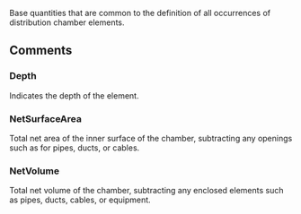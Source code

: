 Base quantities that are common to the definition of all occurrences of distribution chamber elements.

<!-- end of short definition -->



## Comments

### Depth

Indicates the depth of the element.

### NetSurfaceArea

Total net area of the inner surface of the chamber, subtracting any openings such as for pipes, ducts, or cables.

### NetVolume

Total net volume of the chamber, subtracting any enclosed elements such as pipes, ducts, cables, or equipment.

